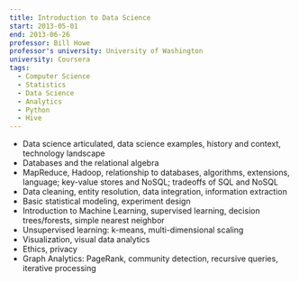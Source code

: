 ```yaml
---
title: Introduction to Data Science
start: 2013-05-01
end: 2013-06-26
professor: Bill Howe
professor's university: University of Washington
university: Coursera
tags:
  - Computer Science
  - Statistics
  - Data Science
  - Analytics
  - Python
  - Hive
---
```

- Data science articulated, data science examples, history and context, 
  technology landscape 
- Databases and the relational algebra
- MapReduce, Hadoop, relationship to databases, algorithms, extensions,
  language; key-value stores and NoSQL; tradeoffs of SQL and NoSQL
- Data cleaning, entity resolution, data integration, information extraction
- Basic statistical modeling, experiment design
- Introduction to Machine Learning, supervised learning, decision
  trees/forests, simple nearest neighbor
- Unsupervised learning: k-means, multi-dimensional scaling
- Visualization, visual data analytics
- Ethics, privacy
- Graph Analytics: PageRank, community detection, recursive queries, iterative
  processing
